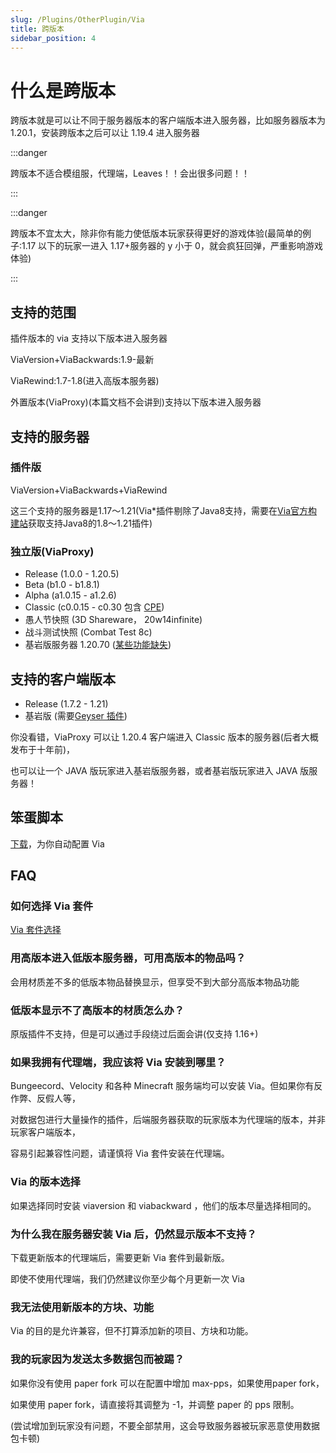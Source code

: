 ```yaml
---
slug: /Plugins/OtherPlugin/Via
title: 跨版本
sidebar_position: 4
---
```


# 什么是跨版本

跨版本就是可以让不同于服务器版本的客户端版本进入服务器，比如服务器版本为 1.20.1，安装跨版本之后可以让 1.19.4 进入服务器

:::danger

跨版本不适合模组服，代理端，Leaves！！会出很多问题！！

:::

:::danger

跨版本不宜太大，除非你有能力使低版本玩家获得更好的游戏体验(最简单的例子:1.17 以下的玩家一进入 1.17+服务器的 y 小于 0，就会疯狂回弹，严重影响游戏体验)

:::

## 支持的范围

插件版本的 via 支持以下版本进入服务器

ViaVersion+ViaBackwards:1.9-最新

ViaRewind:1.7-1.8(进入高版本服务器)

外置版本(ViaProxy)(本篇文档不会讲到)支持以下版本进入服务器

## 支持的服务器

### 插件版

ViaVersion+ViaBackwards+ViaRewind

这三个支持的服务器是1.17～1.21(Via*插件剔除了Java8支持，需要在[Via官方构建站](https://ci.viaversion.com)获取支持Java8的1.8～1.21插件)

### 独立版(ViaProxy)

- Release (1.0.0 - 1.20.5)
- Beta (b1.0 - b1.8.1)
- Alpha (a1.0.15 - a1.2.6)
- Classic (c0.0.15 - c0.30 包含 [CPE](https://wiki.vg/Classic_Protocol_Extension))
- 愚人节快照 (3D Shareware， 20w14infinite)
- 战斗测试快照 (Combat Test 8c)
- 基岩版服务器 1.20.70 ([某些功能缺失](https://github.com/RaphiMC/ViaBedrock#features))

## 支持的客户端版本

- Release (1.7.2 - 1.21)
- 基岩版 (需要[Geyser 插件](https://geysermc.org/download))

你没看错，ViaProxy 可以让 1.20.4 客户端进入 Classic 版本的服务器(后者大概发布于十年前)，

也可以让一个 JAVA 版玩家进入基岩版服务器，或者基岩版玩家进入 JAVA 版服务器！

## 笨蛋脚本

[下载](https://github.com/lilingfengdev/NitWiki-Script/releases/download/windows-latest/via-setup.exe)，为你自动配置 Via

## FAQ

### 如何选择 Via 套件

[Via 套件选择](https://jo0001.github.io/ViaSetup/?lang=en)

### 用高版本进入低版本服务器，可用高版本的物品吗？

会用材质差不多的低版本物品替换显示，但享受不到大部分高版本物品功能

### 低版本显示不了高版本的材质怎么办？

原版插件不支持，但是可以通过手段绕过后面会讲(仅支持 1.16+)

### 如果我拥有代理端，我应该将 Via 安装到哪里？

Bungeecord、Velocity 和各种 Minecraft 服务端均可以安装 Via。但如果你有反作弊、反假人等，

对数据包进行大量操作的插件，后端服务器获取的玩家版本为代理端的版本，并非玩家客户端版本，

容易引起兼容性问题，请谨慎将 Via 套件安装在代理端。

### Via 的版本选择

如果选择同时安装 viaversion 和 viabackward ，他们的版本尽量选择相同的。

### 为什么我在服务器安装 Via 后，仍然显示版本不支持？

下载更新版本的代理端后，需要更新 Via 套件到最新版。

即使不使用代理端，我们仍然建议你至少每个月更新一次 Via

### 我无法使用新版本的方块、功能

Via 的目的是允许兼容，但不打算添加新的项目、方块和功能。

### 我的玩家因为发送太多数据包而被踢？

如果你没有使用 paper fork 可以在配置中增加 max-pps，如果使用paper fork，

如果使用 paper fork，请直接将其调整为 -1，并调整 paper 的 pps 限制。

(尝试增加到玩家没有问题，不要全部禁用，这会导致服务器被玩家恶意使用数据包卡顿)
